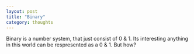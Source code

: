 ```yaml
---
layout: post
title: "Binary"
category: thoughts
---
```


Binary is a number system, that just consist of 0 & 1. Its interesting anything in this world can be respresented as a 0 & 1. But how?

